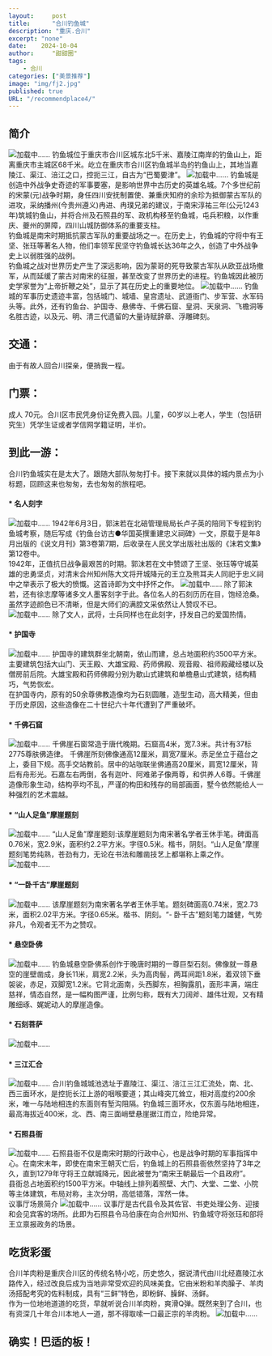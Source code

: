 ```yaml
---
layout:     post
title:      "合川钓鱼城"
description: "重庆.合川"
excerpt: "none"
date:    2024-10-04
author:     "甜甜圈"
tags:
    - 合川
categories: ["美景推荐"]
image: "img/fj2.jpg"
published: true 
URL: "/recommendplace4/"
---
```


## 简介
![加载中……](/img/place/dyc1.jpg)
钓鱼城位于重庆市合川区城东北5千米、嘉陵江南岸的钓鱼山上，距离重庆市主城区68千米。屹立在重庆市合川区钓鱼城半岛的钓鱼山上，其地当嘉陵江、渠江、涪江之口，控扼三江，自古为“巴蜀要津”。
![加载中……](/img/place/dyc3.jpg)
钓鱼城是创造中外战争史奇迹的军事要塞，是影响世界中古历史的英雄名城。7个多世纪前的宋蒙(元)战争时期，身任四川安抚制置使、兼重庆知府的余珍为抵御蒙古军队的进攻，采纳播州(今贵州遵义)冉进、冉璞兄弟的建议，于南宋淳祐三年(公元1243年)筑城钓鱼山，并将合州及石照县的军、政机构移至钓鱼城，屯兵积粮，以作重庆、夔州的屏障，四川山城防御体系的重要支柱。  
钓鱼城是南宋时期抵抗蒙古军队的重要战场之一。在历史上，钓鱼城的守将中有王坚、张珏等著名人物，他们率领军民坚守钓鱼城长达36年之久，创造了中外战争史上以弱胜强的战例。  
钓鱼城之战对世界历史产生了深远影响，因为蒙哥的死导致蒙古军队从欧亚战场撤军，从而延缓了蒙古对南宋的征服，甚至改变了世界历史的进程。钓鱼城因此被历史学家誉为“上帝折鞭之处”，显示了其在历史上的重要地位。
![加载中……](/img/place/dyc2.jpg)
钓鱼城的军事历史遗迹丰富，包括城门、城墙、皇宫遗址、武道衙门、步军营、水军码头等。此外，还有钓鱼台、护国寺、悬佛寺、千佛石窟、皇洞、天泉洞、飞檐洞等名胜古迹，以及元、明、清三代遗留的大量诗赋辞章、浮雕碑刻。
## 交通：
由于有故人回合川探亲，便捎我一程。
## 门票：
成人 70元。合川区市民凭身份证免费入园。儿童，60岁以上老人，学生（包括研究生）凭学生证或者学信网学籍证明，半价。
## 到此一游：
合川钓鱼城实在是太大了。跟随大部队匆匆打卡。接下来就以具体的城内景点为小标题，回顾这来也匆匆，去也匆匆的旅程吧。
#### * 名人刻字
![加载中……](/img/place/gmr.jpg)
1942年6月3日，郭沫若在北碚管理局局长卢子英的陪同下专程到钓鱼城考察，随后写成《钓鱼台访古●华国英撰重建忠义祠碑》一文，原载于是年8月出版的《说文月刊》第3卷第7期，后收录在人民文学出版社出版的《沫若文集》第12卷中。  
1942年，正值抗日战争最艰苦的时期。郭沫若在文中赞颂了王坚、张珏等守城英雄的忠勇坚贞，对清末合州知州陈大文将开城降元的王立及熊耳夫人同祀于忠义祠中之举表示了极大的愤慨。这首诗即为文中抒怀之作。
![加载中……](/img/place/dyc4.jpg)
除了郭沫若，还有徐志摩等诸多文人墨客刻字于此。各位名人的石刻历历在目，饱经沧桑。虽然字迹颜色已不清晰，但是大师们的满腔文采依然让人赞叹不已。
![加载中……](/img/place/dyc5.jpg)
除了文人，武将，士兵同样也在此刻字，抒发自己的爱国热情。
#### * 护国寺
![加载中……](/img/place/dyc6.jpg)
护国寺的建筑群坐北朝南，依山而建，总占地面积约3500平方米。主要建筑包括大山门、天王殿、大雄宝殿、药师佛殿、观音殿、祖师殿藏经楼以及僧房前后院。大雄宝殿和药师佛殿分别为歇山式建筑和单檐悬山式建筑，结构精巧，气势恢宏。  
在护国寺内，原有的50余尊佛教造像均为石刻圆雕，造型生动，高大精美，但由于历史原因，这些造像在二十世纪六十年代遭到了严重破坏。
#### * 千佛石窟
![加载中……](/img/place/dyc7.jpg)
千佛崖石窗常造于唐代晚期。石窟高4米，宽7.3米。共计有37标2775尊肤佛造律。
千佛崖所刻佛像通高12厘米，肩宽7厘米。赤足坐立于蕴台之上，委目下规。高手交站教前。居中的站咖联坐佛通高20厘米，肩宽12厘米，背后有舟形光。石嘉左右两倒，各有迦叶、阿难弟子像两尊，和供养人6尊。千佛崖造像形象生动，结构亭均不乱，严谨的构田和残存的局部画面，墅今依然能给人一种强烈的艺术震越。
#### * “山人足鱼”摩崖题刻
![加载中……](/img/place/dyc8.jpg)
“山人足鱼”摩崖题刻:该摩崖题刻为南宋著名学者王休手笔。碑面高0.76米，宽2.9米，面积约2.2平方米。字径0.5米。楷书，阴刻。“山人足鱼”摩崖题刻笔势纯熟，苍劲有力，无论在书法和雕凿技艺上都堪称上乘之作。
![加载中……](/img/place/dyc9.jpg)
#### * “一卧千古”摩崖题刻
![加载中……](/img/place/dyc10.jpg)
该摩崖题刻为南宋著名学者王休手笔。题刻碑面高0.74米，宽2.73米，面积2.02平方米。字径0.65米。楷书、阴刻。“- 卧千古”题刻笔力雄健，气势非凡，令观者无不为之赞叹。
#### * 悬空卧佛
![加载中……](/img/place/dyc11.jpg)
钓鱼城悬空卧佛系创作于晚唐时期的一尊巨型石刻。佛像就一尊悬空的崖壁凿成，身长11米，肩宽2.2米，头为高肉髻，两耳间距1.8米，着双领下垂袈裟，赤足，双脚宽1.2米。它背北面南，头西脚东，袒胸露肌，面形丰满，端庄慈祥，情态自然，是一幅构图严谨，比例匀称，既有大刀阔斧、雄伟壮观，又有精雕细琢、娓妮动人的摩崖造像。
#### * 石刻菩萨
![加载中……](/img/place/dyc13.jpg)
#### * 三江汇合
![加载中……](/img/place/dyc12.jpg)
合川钓鱼城城池选址于嘉陵江、渠江、涪江三江汇流处，南、北、西三面环水，是控扼长江上游的咽喉要道；其山峰突兀耸立，相对高度约200余米，唯一与陆地相连的东面则有堑沟阻隔。钓鱼城三面环水，仅东面与陆地相连，最高海拔近400米，北、西、南三面峭壁悬崖据江而立，险绝异常。
#### * 石照县衙
![加载中……](/img/place/dyc14.jpg)
石照县衙不仅是南宋时期的行政中心，也是战争时期的军事指挥中心。在南宋末年，即使在南宋王朝灭亡后，钓鱼城上的石照县衙依然坚持了3年之久，直到1279年守将王立献城降元，因此被誉为“南宋王朝最后一个县政府”。  
县衙总占地面积约1500平方米。中轴线上排列着照壁、大门、大堂、二堂、小院等主体建筑，布局对称，主次分明，高低错落，浑然一体。  
议事厅场景简介
![加载中……](/img/place/dyc15.jpg)
议事厅是古代县令及其佐官、书吏处理公务、迎接和会见宾客的场所。此即为石照县令马伯康在向合州知州、钓鱼城守将张珏和部将王立禀报政务的场景。
## 吃货彩蛋
合川羊肉粉是重庆合川区的传统名特小吃，历史悠久，据说清代由川北经嘉陵江水路传入，经过改良后成为当地非常受欢迎的风味美食。它由米粉和羊肉臊子、羊肉汤搭配考究的佐料制成，具有“三鲜”特色，即粉鲜、臊鲜、汤鲜。  
作为一位地地道道的吃货，早就听说合川羊肉粉，爽滑Q弹。既然来到了合川，也有资深几十年合川本地人一道，那不得取嗦一口最正宗的羊肉粉。
![加载中……](/img/place/dyc16.jpg)
## 确实！巴适的板！







